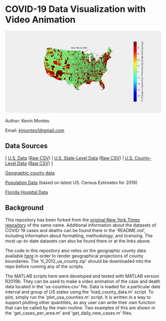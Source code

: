 # COVID-19 Data Visualization with Video Animation

![Image of Mar. 22 Change in Cases Hotspot Map](Mar_22_hotspot_frame.jpg)

Author: Kevin Montes

Email: kjmontes1@gmail.com

## Data Sources

[ [U.S. Data](us.csv) ([Raw CSV](https://raw.githubusercontent.com/nytimes/covid-19-data/master/us.csv)) | [U.S. State-Level Data](us-states.csv) ([Raw CSV](https://raw.githubusercontent.com/nytimes/covid-19-data/master/us-states.csv)) | [U.S. County-Level Data](us-counties.csv) ([Raw CSV](https://raw.githubusercontent.com/nytimes/covid-19-data/master/us-counties.csv)) ]

[Geographic county data](https://www.sciencebase.gov/catalog/item/52c79543e4b060b9ebca5bf4)

[Population Data](https://www.census.gov/newsroom/press-kits/2020/pop-estimates-county-metro.html) (based on latest US. Census Estimates for 2019)

[Florida Hospital Data](https://bi.ahca.myflorida.com/t/ABICC/views/Public/COVIDHospitalizationsCounty?%3AisGuestRedirectFromVizportal=y&%3Aembed=y&fbclid=IwAR1Vidbf3ZOBVYSJynGR_5AH6IqmD2mfkaab8b9V-w-bQmTmPUSc6jNR0a4)

## Background

This repository has been forked from the [original New York Times repository](https://github.com/nytimes/covid-19-data) of the same name. Additional information about the datasets of COVID-19 cases and deaths can be found there in the 'README.md', including information about formatting, methodology, and licensing. The most up-to-date datasets can also be found there or at the links above.

The code in this repository also relies on the geographic county data available [here](https://www.sciencebase.gov/catalog/item/52c79543e4b060b9ebca5bf4) in order to render geographical projections of county boundaries. The 'tl_2012_us_county.zip' should be downloaded into the repo before running any of the scripts. 

The MATLAB scripts here were developed and tested with MATLAB version R2019b. They can be used to make a video animation of the case and death data located in the 'us-counties.csv' file. Data is loaded for a particular date interval and group of US states using the 'load_county_data.m' script. To plot, simply run the 'plot_usa_counties.m' script. It is written in a way to support plotting other quantities, as any user can write their own function that can be called by the main routine. Two examples of this are shown in the 'get_cases_per_area.m' and 'get_daily_new_cases.m' files.